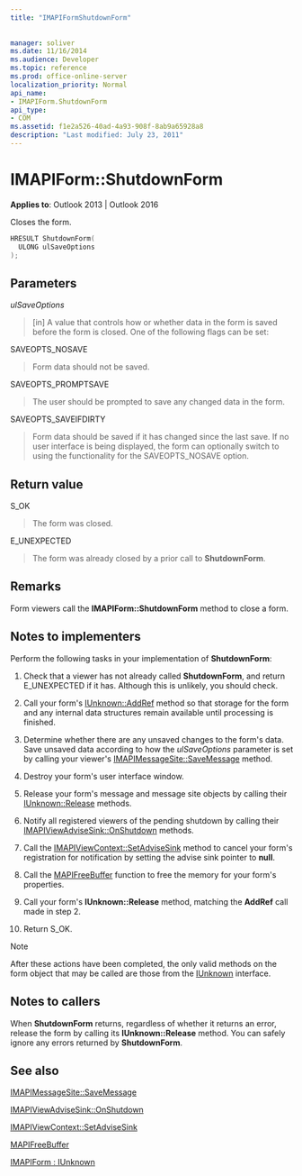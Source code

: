 ```yaml
---
title: "IMAPIFormShutdownForm"
 
 
manager: soliver
ms.date: 11/16/2014
ms.audience: Developer
ms.topic: reference
ms.prod: office-online-server
localization_priority: Normal
api_name:
- IMAPIForm.ShutdownForm
api_type:
- COM
ms.assetid: f1e2a526-40ad-4a93-908f-8ab9a65928a8
description: "Last modified: July 23, 2011"
---
```


# IMAPIForm::ShutdownForm

  
  
**Applies to**: Outlook 2013 | Outlook 2016 
  
Closes the form.
  
```cpp
HRESULT ShutdownForm(
  ULONG ulSaveOptions
);
```

## Parameters

 _ulSaveOptions_
  
> [in] A value that controls how or whether data in the form is saved before the form is closed. One of the following flags can be set:
    
SAVEOPTS_NOSAVE 
  
> Form data should not be saved.
    
SAVEOPTS_PROMPTSAVE 
  
> The user should be prompted to save any changed data in the form.
    
SAVEOPTS_SAVEIFDIRTY 
  
> Form data should be saved if it has changed since the last save. If no user interface is being displayed, the form can optionally switch to using the functionality for the SAVEOPTS_NOSAVE option.
    
## Return value

S_OK 
  
> The form was closed.
    
E_UNEXPECTED 
  
> The form was already closed by a prior call to **ShutdownForm**.
    
## Remarks

Form viewers call the **IMAPIForm::ShutdownForm** method to close a form. 
  
## Notes to implementers

Perform the following tasks in your implementation of **ShutdownForm**:
  
1. Check that a viewer has not already called **ShutdownForm**, and return E_UNEXPECTED if it has. Although this is unlikely, you should check.
    
2. Call your form's [IUnknown::AddRef](https://msdn.microsoft.com/library/ms691379%28VS.85%29.aspx) method so that storage for the form and any internal data structures remain available until processing is finished. 
    
3. Determine whether there are any unsaved changes to the form's data. Save unsaved data according to how the  _ulSaveOptions_ parameter is set by calling your viewer's [IMAPIMessageSite::SaveMessage](imapimessagesite-savemessage.md) method. 
    
4. Destroy your form's user interface window.
    
5. Release your form's message and message site objects by calling their [IUnknown::Release](https://msdn.microsoft.com/library/ms682317%28v=VS.85%29.aspx) methods. 
    
6. Notify all registered viewers of the pending shutdown by calling their [IMAPIViewAdviseSink::OnShutdown](imapiviewadvisesink-onshutdown.md) methods. 
    
7. Call the [IMAPIViewContext::SetAdviseSink](imapiviewcontext-setadvisesink.md) method to cancel your form's registration for notification by setting the advise sink pointer to **null**.
    
8. Call the [MAPIFreeBuffer](mapifreebuffer.md) function to free the memory for your form's properties. 
    
9. Call your form's **IUnknown::Release** method, matching the **AddRef** call made in step 2. 
    
10. Return S_OK.
    
> [!NOTE]
> After these actions have been completed, the only valid methods on the form object that may be called are those from the [IUnknown](https://msdn.microsoft.com/library/ms680509%28v=VS.85%29.aspx) interface. 
  
## Notes to callers

When **ShutdownForm** returns, regardless of whether it returns an error, release the form by calling its **IUnknown::Release** method. You can safely ignore any errors returned by **ShutdownForm**.
  
## See also



[IMAPIMessageSite::SaveMessage](imapimessagesite-savemessage.md)
  
[IMAPIViewAdviseSink::OnShutdown](imapiviewadvisesink-onshutdown.md)
  
[IMAPIViewContext::SetAdviseSink](imapiviewcontext-setadvisesink.md)
  
[MAPIFreeBuffer](mapifreebuffer.md)
  
[IMAPIForm : IUnknown](imapiformiunknown.md)

